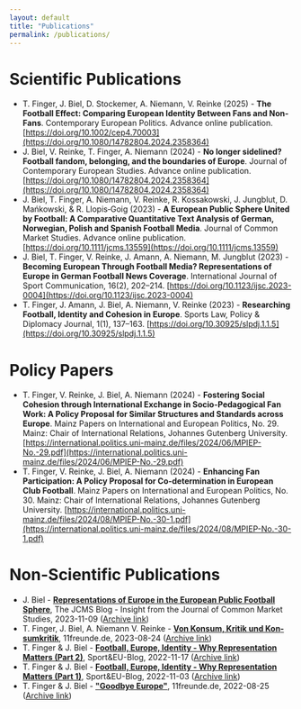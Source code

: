 ```yaml
---
layout: default
title: "Publications"
permalink: /publications/
---
```

# Scientific Publications
- T. Finger, J. Biel, D. Stockemer, A. Niemann, V. Reinke (2025) - **The Football Effect: Comparing European Identity Between Fans and Non‐Fans**. Contemporary European Politics. Advance online publication.[https://doi.org/10.1002/cep4.70003](https://doi.org/10.1080/14782804.2024.2358364)
- J. Biel, V. Reinke, T. Finger, A. Niemann (2024) - **No longer sidelined? Football fandom, belonging, and the boundaries of Europe**. Journal of Contemporary European Studies. Advance online publication. [https://doi.org/10.1080/14782804.2024.2358364](https://doi.org/10.1080/14782804.2024.2358364)
- J. Biel, T. Finger, A. Niemann, V. Reinke, R. Kossakowski, J. Jungblut, D. Mańkowski, & R. Llopis‐Goig (2023) - **A European Public Sphere United by Football: A Comparative Quantitative Text Analysis of German, Norwegian, Polish and Spanish Football Media**. Journal of Common Market Studies. Advance online publication. [https://doi.org/10.1111/jcms.13559](https://doi.org/10.1111/jcms.13559)
- J. Biel, T. Finger, V. Reinke, J. Amann, A. Niemann, M. Jungblut (2023) - **Becoming European Through Football Media? Representations of Europe in German Football News Coverage**. International Journal of Sport Communication, 16(2), 202–214. [https://doi.org/10.1123/ijsc.2023-0004](https://doi.org/10.1123/ijsc.2023-0004)
- T. Finger, J. Amann, J. Biel, A. Niemann, V. Reinke (2023) - **Researching Football, Identity and Cohesion in Europe**. Sports Law, Policy & Diplomacy Journal, 1(1), 137–163. [https://doi.org/10.30925/slpdj.1.1.5](https://doi.org/10.30925/slpdj.1.1.5)

# Policy Papers
- T. Finger, V. Reinke, J. Biel, A. Niemann (2024) - **Fostering Social Cohesion through International Exchange in Socio-Pedagogical Fan Work: A Policy Proposal for Similar Structures and Standards across Europe**. Mainz Papers on International and European Politics, No. 29. Mainz: Chair of International Relations, Johannes Gutenberg University. [https://international.politics.uni-mainz.de/files/2024/06/MPIEP-No.-29.pdf](https://international.politics.uni-mainz.de/files/2024/06/MPIEP-No.-29.pdf)
- T. Finger, V. Reinke, J. Biel, A. Niemann (2024) - **Enhancing Fan Participation: A Policy Proposal for Co-determination in European Club Football**. Mainz Papers on International and European Politics, No. 30. Mainz: Chair of International Relations, Johannes Gutenberg University. [https://international.politics.uni-mainz.de/files/2024/08/MPIEP-No.-30-1.pdf](https://international.politics.uni-mainz.de/files/2024/08/MPIEP-No.-30-1.pdf)

# Non-Scientific Publications
- J. Biel - [**Representations of Europe in the European Public Football Sphere**](https://jcms.ideasoneurope.eu/2023/11/06/representations-of-europe-in-the-european-public-football-sphere/), The JCMS Blog - Insight from the Journal of Common Market Studies, 2023-11-09 ([Archive link](https://web.archive.org/web/20231109081219/https://jcms.ideasoneurope.eu/2023/11/06/representations-of-europe-in-the-european-public-football-sphere/))
- T. Finger, J. Biel, A. Niemann  V. Reinke - [**Von Konsum, Kritik und Kon­sum­kritik**](https://11freunde.de/artikel/von-konsum-kritik-und-konsumkritik/9049622?komplettansicht=), 11freunde.de, 2023-08-24 ([Archive link](https://web.archive.org/web/20230824125147/https://11freunde.de/artikel/von-konsum-kritik-und-konsumkritik/9049622?komplettansicht=))
- T. Finger & J. Biel - [**Football, Europe, Identity - Why Representation Matters (Part 2)**](https://www.sportandeu.com/post/football-europe-identity-why-representation-matters-part-2), Sport&EU-Blog, 2022-11-17 ([Archive link](/web/20230213121840/https://www.sportandeu.com/post/football-europe-identity-why-representation-matters-part-2)) 
- T. Finger & J. Biel - [**Football, Europe, Identity - Why Representation Matters (Part 1)**](https://www.sportandeu.com/post/football-europe-identity-why-representation-matters), Sport&EU-Blog, 2022-11-03 ([Archive link](https://web.archive.org/web/20221103122755/https://www.sportandeu.com/post/football-europe-identity-why-representation-matters)) 
- T. Finger & J. Biel - [**"Goodbye Europe"**](https://11freunde.de/artikel/goodbye-europe/6705487), 11freunde.de, 2022-08-25 ([Archive link](https://web.archive.org/web/20221019144156/https://11freunde.de/artikel/goodbye-europe/6705487?komplettansicht=))
